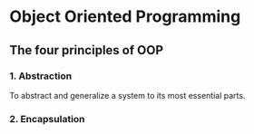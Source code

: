 # Object Oriented Programming

## The four principles of OOP
### 1. Abstraction
To abstract and generalize a system to its most essential parts.

### 2. Encapsulation
